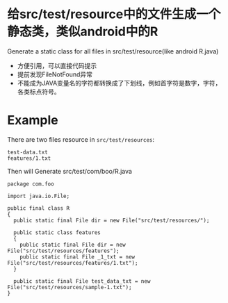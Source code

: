 # 给src/test/resource中的文件生成一个静态类，类似android中的R

Generate a static class for all files in src/test/resource(like android R.java)

* 方便引用，可以直接代码提示
* 提前发现FileNotFound异常
* 不能成为JAVA变量名的字符都转换成了下划线，例如首字符是数字，字符，各类标点符号。

# Example

There are two files resource in `src/test/resources`:
    
    test-data.txt
    features/1.txt
    
Then will Generate src/test/com/boo/R.java

    package com.foo
    
    import java.io.File;
    
    public final class R
    {
      public static final File dir = new File("src/test/resources/");
      
      public static class features
      {
        public static final File dir = new File("src/test/resources/features");
        public static final File _1_txt = new File("src/test/resources/features/1.txt");
      }
      
      public static final File test_data_txt = new File("src/test/resources/sample-1.txt");
    }
